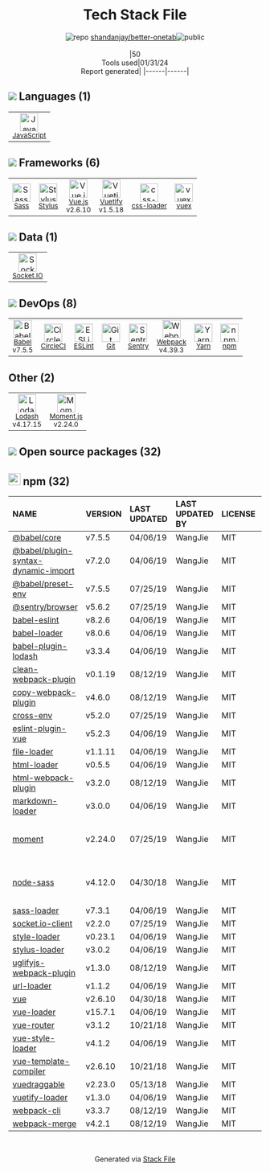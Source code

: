 <!--
&lt;--- Readme.md Snippet without images Start ---&gt;
## Tech Stack
shandanjay/better-onetab is built on the following main stack:

- [CircleCI](https://circleci.com/) – Continuous Integration
- [Sentry](https://sentry.io/welcome/?utm_source=stackshare&utm_medium=link&utm_campaign=profile) – Exception Monitoring
- [Socket.IO](http://socket.io/) – Realtime Backend / API
- [Sass](http://sass-lang.com/) – CSS Pre-processors / Extensions
- [Stylus](http://stylus-lang.com/) – CSS Pre-processors / Extensions
- [JavaScript](https://developer.mozilla.org/en-US/docs/Web/JavaScript) – Languages
- [Webpack](http://webpack.js.org) – JS Build Tools / JS Task Runners
- [Lodash](https://lodash.com) – Javascript Utilities & Libraries
- [Babel](http://babeljs.io/) – JavaScript Compilers
- [ESLint](http://eslint.org/) – Code Review
- [Moment.js](http://momentjs.com/) – Javascript Utilities & Libraries
- [Vue.js](http://vuejs.org/) – Javascript UI Libraries
- [Yarn](https://yarnpkg.com/) – Front End Package Manager
- [Vuetify](https://vuetifyjs.com/) – Front-End Frameworks
- [vuex](https://vuex.vuejs.org) – State Management Library
- [css-loader](https://github.com/webpack-contrib/css-loader) – CSS Pre-processors / Extensions

Full tech stack [here](/techstack.md)

&lt;--- Readme.md Snippet without images End ---&gt;

&lt;--- Readme.md Snippet with images Start ---&gt;
## Tech Stack
shandanjay/better-onetab is built on the following main stack:

- <img width='25' height='25' src='https://img.stackshare.io/service/190/CvqrSSFs_400x400.jpg' alt='CircleCI'/> [CircleCI](https://circleci.com/) – Continuous Integration
- <img width='25' height='25' src='https://img.stackshare.io/service/191/default_9262326592c97828a2a4299dec085a3674dd05f4.png' alt='Sentry'/> [Sentry](https://sentry.io/welcome/?utm_source=stackshare&utm_medium=link&utm_campaign=profile) – Exception Monitoring
- <img width='25' height='25' src='https://img.stackshare.io/service/1161/vI0ZZlhZ_400x400.png' alt='Socket.IO'/> [Socket.IO](http://socket.io/) – Realtime Backend / API
- <img width='25' height='25' src='https://img.stackshare.io/service/1171/jCR2zNJV.png' alt='Sass'/> [Sass](http://sass-lang.com/) – CSS Pre-processors / Extensions
- <img width='25' height='25' src='https://img.stackshare.io/service/1172/stylus.png' alt='Stylus'/> [Stylus](http://stylus-lang.com/) – CSS Pre-processors / Extensions
- <img width='25' height='25' src='https://img.stackshare.io/service/1209/javascript.jpeg' alt='JavaScript'/> [JavaScript](https://developer.mozilla.org/en-US/docs/Web/JavaScript) – Languages
- <img width='25' height='25' src='https://img.stackshare.io/service/1682/IMG_4636.PNG' alt='Webpack'/> [Webpack](http://webpack.js.org) – JS Build Tools / JS Task Runners
- <img width='25' height='25' src='https://img.stackshare.io/service/2438/lodash.png' alt='Lodash'/> [Lodash](https://lodash.com) – Javascript Utilities & Libraries
- <img width='25' height='25' src='https://img.stackshare.io/service/2739/-1wfGjNw.png' alt='Babel'/> [Babel](http://babeljs.io/) – JavaScript Compilers
- <img width='25' height='25' src='https://img.stackshare.io/service/3337/Q4L7Jncy.jpg' alt='ESLint'/> [ESLint](http://eslint.org/) – Code Review
- <img width='25' height='25' src='https://img.stackshare.io/service/3643/Xrtdc94q_400x400.png' alt='Moment.js'/> [Moment.js](http://momentjs.com/) – Javascript Utilities & Libraries
- <img width='25' height='25' src='https://img.stackshare.io/service/3837/paeckCWC.png' alt='Vue.js'/> [Vue.js](http://vuejs.org/) – Javascript UI Libraries
- <img width='25' height='25' src='https://img.stackshare.io/service/5848/44mC-kJ3.jpg' alt='Yarn'/> [Yarn](https://yarnpkg.com/) – Front End Package Manager
- <img width='25' height='25' src='https://img.stackshare.io/service/6163/PzNbCwXH.jpg' alt='Vuetify'/> [Vuetify](https://vuetifyjs.com/) – Front-End Frameworks
- <img width='25' height='25' src='https://img.stackshare.io/service/6705/6128107.png' alt='vuex'/> [vuex](https://vuex.vuejs.org) – State Management Library
- <img width='25' height='25' src='https://img.stackshare.io/service/8074/default_d2b16fd6997fb2e164de645a34f9b8d5a880d999.png' alt='css-loader'/> [css-loader](https://github.com/webpack-contrib/css-loader) – CSS Pre-processors / Extensions

Full tech stack [here](/techstack.md)

&lt;--- Readme.md Snippet with images End ---&gt;
-->
<div align="center">

# Tech Stack File
![](https://img.stackshare.io/repo.svg "repo") [shandanjay/better-onetab](https://github.com/shandanjay/better-onetab)![](https://img.stackshare.io/public_badge.svg "public")
<br/><br/>
|50<br/>Tools used|01/31/24 <br/>Report generated|
|------|------|
</div>

## <img src='https://img.stackshare.io/languages.svg'/> Languages (1)
<table><tr>
  <td align='center'>
  <img width='36' height='36' src='https://img.stackshare.io/service/1209/javascript.jpeg' alt='JavaScript'>
  <br>
  <sub><a href="https://developer.mozilla.org/en-US/docs/Web/JavaScript">JavaScript</a></sub>
  <br>
  <sub></sub>
</td>

</tr>
</table>

## <img src='https://img.stackshare.io/frameworks.svg'/> Frameworks (6)
<table><tr>
  <td align='center'>
  <img width='36' height='36' src='https://img.stackshare.io/service/1171/jCR2zNJV.png' alt='Sass'>
  <br>
  <sub><a href="http://sass-lang.com/">Sass</a></sub>
  <br>
  <sub></sub>
</td>

<td align='center'>
  <img width='36' height='36' src='https://img.stackshare.io/service/1172/stylus.png' alt='Stylus'>
  <br>
  <sub><a href="http://stylus-lang.com/">Stylus</a></sub>
  <br>
  <sub></sub>
</td>

<td align='center'>
  <img width='36' height='36' src='https://img.stackshare.io/service/3837/paeckCWC.png' alt='Vue.js'>
  <br>
  <sub><a href="http://vuejs.org/">Vue.js</a></sub>
  <br>
  <sub>v2.6.10</sub>
</td>

<td align='center'>
  <img width='36' height='36' src='https://img.stackshare.io/service/6163/PzNbCwXH.jpg' alt='Vuetify'>
  <br>
  <sub><a href="https://vuetifyjs.com/">Vuetify</a></sub>
  <br>
  <sub>v1.5.18</sub>
</td>

<td align='center'>
  <img width='36' height='36' src='https://img.stackshare.io/service/8074/default_d2b16fd6997fb2e164de645a34f9b8d5a880d999.png' alt='css-loader'>
  <br>
  <sub><a href="https://github.com/webpack-contrib/css-loader">css-loader</a></sub>
  <br>
  <sub></sub>
</td>

<td align='center'>
  <img width='36' height='36' src='https://img.stackshare.io/service/6705/6128107.png' alt='vuex'>
  <br>
  <sub><a href="https://vuex.vuejs.org">vuex</a></sub>
  <br>
  <sub></sub>
</td>

</tr>
</table>

## <img src='https://img.stackshare.io/databases.svg'/> Data (1)
<table><tr>
  <td align='center'>
  <img width='36' height='36' src='https://img.stackshare.io/service/1161/vI0ZZlhZ_400x400.png' alt='Socket.IO'>
  <br>
  <sub><a href="http://socket.io/">Socket.IO</a></sub>
  <br>
  <sub></sub>
</td>

</tr>
</table>

## <img src='https://img.stackshare.io/devops.svg'/> DevOps (8)
<table><tr>
  <td align='center'>
  <img width='36' height='36' src='https://img.stackshare.io/service/2739/-1wfGjNw.png' alt='Babel'>
  <br>
  <sub><a href="http://babeljs.io/">Babel</a></sub>
  <br>
  <sub>v7.5.5</sub>
</td>

<td align='center'>
  <img width='36' height='36' src='https://img.stackshare.io/service/190/CvqrSSFs_400x400.jpg' alt='CircleCI'>
  <br>
  <sub><a href="https://circleci.com/">CircleCI</a></sub>
  <br>
  <sub></sub>
</td>

<td align='center'>
  <img width='36' height='36' src='https://img.stackshare.io/service/3337/Q4L7Jncy.jpg' alt='ESLint'>
  <br>
  <sub><a href="http://eslint.org/">ESLint</a></sub>
  <br>
  <sub></sub>
</td>

<td align='center'>
  <img width='36' height='36' src='https://img.stackshare.io/service/1046/git.png' alt='Git'>
  <br>
  <sub><a href="http://git-scm.com/">Git</a></sub>
  <br>
  <sub></sub>
</td>

<td align='center'>
  <img width='36' height='36' src='https://img.stackshare.io/service/191/default_9262326592c97828a2a4299dec085a3674dd05f4.png' alt='Sentry'>
  <br>
  <sub><a href="https://sentry.io/welcome/?utm_source=stackshare&utm_medium=link&utm_campaign=profile">Sentry</a></sub>
  <br>
  <sub></sub>
</td>

<td align='center'>
  <img width='36' height='36' src='https://img.stackshare.io/service/1682/IMG_4636.PNG' alt='Webpack'>
  <br>
  <sub><a href="http://webpack.js.org">Webpack</a></sub>
  <br>
  <sub>v4.39.3</sub>
</td>

<td align='center'>
  <img width='36' height='36' src='https://img.stackshare.io/service/5848/44mC-kJ3.jpg' alt='Yarn'>
  <br>
  <sub><a href="https://yarnpkg.com/">Yarn</a></sub>
  <br>
  <sub></sub>
</td>

<td align='center'>
  <img width='36' height='36' src='https://img.stackshare.io/service/1120/lejvzrnlpb308aftn31u.png' alt='npm'>
  <br>
  <sub><a href="https://www.npmjs.com/">npm</a></sub>
  <br>
  <sub></sub>
</td>

</tr>
</table>

## Other (2)
<table><tr>
  <td align='center'>
  <img width='36' height='36' src='https://img.stackshare.io/service/2438/lodash.png' alt='Lodash'>
  <br>
  <sub><a href="https://lodash.com">Lodash</a></sub>
  <br>
  <sub>v4.17.15</sub>
</td>

<td align='center'>
  <img width='36' height='36' src='https://img.stackshare.io/service/3643/Xrtdc94q_400x400.png' alt='Moment.js'>
  <br>
  <sub><a href="http://momentjs.com/">Moment.js</a></sub>
  <br>
  <sub>v2.24.0</sub>
</td>

</tr>
</table>


## <img src='https://img.stackshare.io/group.svg' /> Open source packages (32)</h2>

## <img width='24' height='24' src='https://img.stackshare.io/service/1120/lejvzrnlpb308aftn31u.png'/> npm (32)

|NAME|VERSION|LAST UPDATED|LAST UPDATED BY|LICENSE|VULNERABILITIES|
|:------|:------|:------|:------|:------|:------|
|[@babel/core](https://www.npmjs.com/@babel/core)|v7.5.5|04/06/19|WangJie |MIT|N/A|
|[@babel/plugin-syntax-dynamic-import](https://www.npmjs.com/@babel/plugin-syntax-dynamic-import)|v7.2.0|04/06/19|WangJie |MIT|N/A|
|[@babel/preset-env](https://www.npmjs.com/@babel/preset-env)|v7.5.5|07/25/19|WangJie |MIT|N/A|
|[@sentry/browser](https://www.npmjs.com/@sentry/browser)|v5.6.2|07/25/19|WangJie |MIT|N/A|
|[babel-eslint](https://www.npmjs.com/babel-eslint)|v8.2.6|04/06/19|WangJie |MIT|N/A|
|[babel-loader](https://www.npmjs.com/babel-loader)|v8.0.6|04/06/19|WangJie |MIT|N/A|
|[babel-plugin-lodash](https://www.npmjs.com/babel-plugin-lodash)|v3.3.4|04/06/19|WangJie |MIT|N/A|
|[clean-webpack-plugin](https://www.npmjs.com/clean-webpack-plugin)|v0.1.19|08/12/19|WangJie |MIT|N/A|
|[copy-webpack-plugin](https://www.npmjs.com/copy-webpack-plugin)|v4.6.0|08/12/19|WangJie |MIT|N/A|
|[cross-env](https://www.npmjs.com/cross-env)|v5.2.0|07/25/19|WangJie |MIT|N/A|
|[eslint-plugin-vue](https://www.npmjs.com/eslint-plugin-vue)|v5.2.3|04/06/19|WangJie |MIT|N/A|
|[file-loader](https://www.npmjs.com/file-loader)|v1.1.11|04/06/19|WangJie |MIT|N/A|
|[html-loader](https://www.npmjs.com/html-loader)|v0.5.5|04/06/19|WangJie |MIT|N/A|
|[html-webpack-plugin](https://www.npmjs.com/html-webpack-plugin)|v3.2.0|08/12/19|WangJie |MIT|N/A|
|[markdown-loader](https://www.npmjs.com/markdown-loader)|v3.0.0|04/06/19|WangJie |MIT|N/A|
|[moment](https://www.npmjs.com/moment)|v2.24.0|07/25/19|WangJie |MIT|[CVE-2022-24785](https://github.com/advisories/GHSA-8hfj-j24r-96c4) (High)<br/>[CVE-2022-31129](https://github.com/advisories/GHSA-wc69-rhjr-hc9g) (High)|
|[node-sass](https://www.npmjs.com/node-sass)|v4.12.0|04/30/18|WangJie |MIT|[CVE-2020-24025](https://github.com/advisories/GHSA-r8f7-9pfq-mjmv) (Moderate)<br/>[](https://github.com/advisories/GHSA-9v62-24cr-58cx) (Moderate)|
|[sass-loader](https://www.npmjs.com/sass-loader)|v7.3.1|04/06/19|WangJie |MIT|N/A|
|[socket.io-client](https://www.npmjs.com/socket.io-client)|v2.2.0|07/25/19|WangJie |MIT|N/A|
|[style-loader](https://www.npmjs.com/style-loader)|v0.23.1|04/06/19|WangJie |MIT|N/A|
|[stylus-loader](https://www.npmjs.com/stylus-loader)|v3.0.2|04/06/19|WangJie |MIT|N/A|
|[uglifyjs-webpack-plugin](https://www.npmjs.com/uglifyjs-webpack-plugin)|v1.3.0|08/12/19|WangJie |MIT|N/A|
|[url-loader](https://www.npmjs.com/url-loader)|v1.1.2|04/06/19|WangJie |MIT|N/A|
|[vue](https://www.npmjs.com/vue)|v2.6.10|04/30/18|WangJie |MIT|N/A|
|[vue-loader](https://www.npmjs.com/vue-loader)|v15.7.1|04/06/19|WangJie |MIT|N/A|
|[vue-router](https://www.npmjs.com/vue-router)|v3.1.2|10/21/18|WangJie |MIT|N/A|
|[vue-style-loader](https://www.npmjs.com/vue-style-loader)|v4.1.2|04/06/19|WangJie |MIT|N/A|
|[vue-template-compiler](https://www.npmjs.com/vue-template-compiler)|v2.6.10|10/21/18|WangJie |MIT|N/A|
|[vuedraggable](https://www.npmjs.com/vuedraggable)|v2.23.0|05/13/18|WangJie |MIT|N/A|
|[vuetify-loader](https://www.npmjs.com/vuetify-loader)|v1.3.0|04/06/19|WangJie |MIT|N/A|
|[webpack-cli](https://www.npmjs.com/webpack-cli)|v3.3.7|08/12/19|WangJie |MIT|N/A|
|[webpack-merge](https://www.npmjs.com/webpack-merge)|v4.2.1|08/12/19|WangJie |MIT|N/A|

<br/>
<div align='center'>

Generated via [Stack File](https://github.com/marketplace/stack-file)
